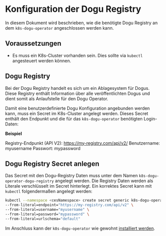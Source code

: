 # Konfiguration der Dogu Registry

In diesem Dokument wird beschrieben, wie die benötigte Dogu Registry an dem `k8s-dogu-operator` angeschlossen
werden kann.

## Voraussetzungen

* Es muss ein K8s-Cluster vorhanden sein. Dies sollte via `kubectl` angesteuert werden können.

## Dogu Registry

Bei der Dogu Registry handelt es sich um ein Ablagesystem für Dogus. Diese Registry enthält Information über alle
veröffentlichten Dogus und dient somit als Anlaufstelle für den Dogu Operator.

Damit eine benutzerdefinierte Dogu Konfiguration angebunden werden kann, muss ein Secret im K8s-Cluster angelegt
werden. Dieses Secret enthält den Endpunkt und die für das `k8s-dogu-operator` benötigten Login-Daten:

**Beispiel**
<!-- markdown-link-check-disable-next-line -->
Registry-Endpunkt (API V2): https://my-registry.com/api/v2/
Benutzername: myusername
Passwort: mypassword

## Dogu Registry Secret anlegen

Das Secret mit den Dogu-Registry Daten muss unter dem Namen `k8s-dogu-operator-dogu-registry` angelegt werden. Die 
Registry Daten werden als Literale verschlüsselt im Secret hinterlegt. Ein korrektes Secret kann mit `kubectl` 
folgendermaßen angelegt werden:

```bash
kubectl --namespace <cesNamespace> create secret generic k8s-dogu-operator-dogu-registry \
--from-literal=endpoint="https://my-registry.com/api/v2" \
--from-literal=username="myusername" \
--from-literal=password="mypassword" \
--from-literal=urlschema="default"
```

Im Anschluss kann der `k8s-dogu-operator` wie gewohnt [installiert werden](installing_operator_into_cluster_de.md).